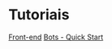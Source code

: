 # Tutoriais

[Front-end](https://github.com/WoMakersCode/bootstrap/blob/master/tutorial.md)
[Bots - Quick Start](https://github.com/CommunityBootcamp/Maratona-BOTs/blob/master/QuickStart/configurando-ambiente-nodejs.md)

